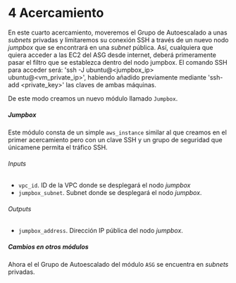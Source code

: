 # 4 Acercamiento
En este cuarto acercamiento, moveremos el Grupo de Autoescalado a unas *subnets* privadas y limitaremos su conexión SSH a través de un nuevo nodo *jumpbox* que se encontrará en una *subnet* pública. Así, cualquiera que quiera acceder a las EC2 del ASG desde internet, deberá primeramente pasar el filtro que se establezca dentro del nodo jumpbox. El comando SSH para acceder será: 'ssh -J ubuntu@<jumpbox_ip> ubuntu@<vm_private_ip>', habiendo añadido previamente mediante 'ssh-add <private_key>' las claves de ambas máquinas.

De este modo creamos un nuevo módulo llamado `Jumpbox`.
##### Jumpbox
Este módulo consta de un simple `aws_instance` similar al que creamos en el primer acercamiento pero con un clave SSH  y un grupo de seguridad que únicamene permita el tráfico SSH.

###### Inputs
* `vpc_id`. ID de la VPC donde se desplegará el nodo *jumpbox*
* `jumpbox_subnet`. Subnet donde se desplegará el nodo *jumpbox*.

###### Outputs
* `jumpbox_address`. Dirección IP pública del nodo *jumpbox*.
##### Cambios en otros módulos
Ahora el el Grupo de Autoescalado del módulo `ASG` se encuentra en *subnets* privadas.